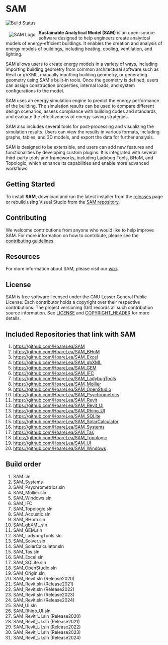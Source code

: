 # SAM

[![Build Status](https://hldigitalinnovation.visualstudio.com/HLApps/_apis/build/status/SAM-Deploy-SAM?branchName=master)](https://hldigitalinnovation.visualstudio.com/HLApps/_build/latest?definitionId=18&branchName=master)

<p align="center">
  <img src="https://github.com/HoareLea/SAM/blob/master/Grasshopper/SAM.Core.Grasshopper/Resources/SAM_Small.png" alt="SAM Logo" align="left" hspace="10" vspace="6">
</p>

**Sustainable Analytical Model (SAM)** is an open-source software designed to help engineers create analytical models of energy-efficient buildings. It enables the creation and analysis of energy models of buildings, including heating, cooling, ventilation, and lighting.

SAM allows users to create energy models in a variety of ways, including importing building geometry from common architectural software such as Revit or gbXML, manually inputting building geometry, or generating geometry using SAM's built-in tools. Once the geometry is defined, users can assign construction properties, internal loads, and system configurations to the model.

SAM uses an energy simulation engine to predict the energy performance of the building. The simulation results can be used to compare different design scenarios, assess compliance with building codes and standards, and evaluate the effectiveness of energy-saving strategies.

SAM also includes several tools for post-processing and visualizing the simulation results. Users can view the results in various formats, including graphs, tables, and 3D models, and export the data for further analysis.

SAM is designed to be extensible, and users can add new features and functionalities by developing custom plugins. It is integrated with several third-party tools and frameworks, including Ladybug Tools, BHoM, and Topologic, which enhance its capabilities and enable more advanced workflows.

## Getting Started

To install **SAM**, download and run the latest installer from the [releases](https://github.com/HoareLea/SAM_Deploy/releases) page or rebuild using Visual Studio from the [SAM repository](https://github.com/HoareLea/SAM).

## Contributing

We welcome contributions from anyone who would like to help improve SAM. For more information on how to contribute, please see the [contributing guidelines](CONTRIBUTING.md).

## Resources

For more information about SAM, please visit our [wiki](https://github.com/HoareLea/SAM/wiki).

## License

SAM is free software licensed under the GNU Lesser General Public License. Each contributor holds a copyright over their respective contributions. The project versioning (Git) records all such contribution source information. See [LICENSE](https://github.com/HoareLea/SAM_gbXML/blob/master/LICENSE) and [COPYRIGHT_HEADER](https://github.com/HoareLea/SAM/blob/master/COPYRIGHT_HEADER.txt) for more details.

## Included Repositories that link with SAM

1. https://github.com/HoareLea/SAM
2. https://github.com/HoareLea/SAM_BHoM
3. https://github.com/HoareLea/SAM_Excel
4. https://github.com/HoareLea/SAM_gbXML
5. https://github.com/HoareLea/SAM_GEM
6. https://github.com/HoareLea/SAM_IFC
7. https://github.com/HoareLea/SAM_LadybugTools
8. https://github.com/HoareLea/SAM_Mollier
9. https://github.com/HoareLea/SAM_OpenStudio
10. https://github.com/HoareLea/SAM_Psychrometrics
11. https://github.com/HoareLea/SAM_Revit
12. https://github.com/HoareLea/SAM_Revit_UI
12. https://github.com/HoareLea/SAM_Rhino_UI
14. https://github.com/HoareLea/SAM_SQLite
15. https://github.com/HoareLea/SAM_SolarCalculator
16. https://github.com/HoareLea/SAM_Systems
17. https://github.com/HoareLea/SAM_Tas
18. https://github.com/HoareLea/SAM_Topologic
19. https://github.com/HoareLea/SAM_UI
20. https://github.com/HoareLea/SAM_Windows


## Build order

1. SAM.sln
2. SAM_Systems
3. SAM_Psychrometrics.sln
4. SAM_Mollier.sln
5. SAM_Windows.sln
6. SAM_IFC
7. SAM_Topologic.sln
8. SAM_Acoustic.sln
9. SAM_BHom.sln
10. SAM_gbXML.sln
11. SAM_GEM.sln
12. SAM_LadybugTools.sln
13. SAM_Solver.sln
14. SAM_SolarCalculator.sln
15. SAM_Tas.sln
16. SAM_Excel.sln
17. SAM_SQLite.sln
18. SAM_OpenStudio.sln
19. SAM_Origin.sln
20. SAM_Revit.sln (Release2020)
21. SAM_Revit.sln (Release2021)
22. SAM_Revit.sln (Release2022)
23. SAM_Revit.sln (Release2023)
24. SAM_Revit.sln (Release2024)
25. SAM_UI.sln
26. SAM_Rhino_UI.sln
27. SAM_Revit_UI.sln (Release2020)
28. SAM_Revit_UI.sln (Release2021)
29. SAM_Revit_UI.sln (Release2022)
30. SAM_Revit_UI.sln (Release2023)
31. SAM_Revit_UI.sln (Release2024)

